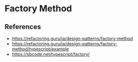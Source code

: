 # Factory Method

## References
- https://refactoring.guru/ja/design-patterns/factory-method
- https://refactoring.guru/ja/design-patterns/factory-method/typescript/example
- https://sbcode.net/typescript/factory/